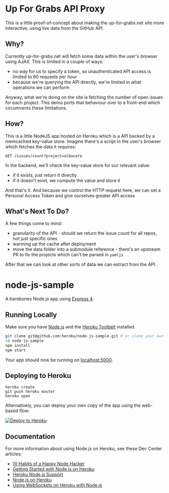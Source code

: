 # Up For Grabs API Proxy

This is a little proof-of-concept about making the up-for-grabs.net
site more interactive, using live data from the GitHub API.

## Why?

Currently up-for-grabs.net will fetch some data within the user's browser using AJAX. This is limited in a couple of ways:

 - no way for us to specify a token, so unauthenticated API access
   is limited to 60 requests per hour
 - because we're querying the API directly, we're limited in what
   operations we can perform

Anyway, what we're doing on the site is fetching the number of open issues for each project. This demo ports that behaviour over to a front-end which circumvents these limitations.

## How?

This is a little NodeJS app hosted on Heroku which is a API backed by a memcached key-value store. Imagine there's a script in the user's browser which fetches the data it requires:

`GET /issues/count?project=albacore`

In the backend, we'll check the key-value store for our relevant value:

 - if it exists, just return it directly
 - if it doesn't exist, we compute the value and store it

And that's it. And because we control the HTTP request here, we can set a Personal Access Token and give ourselves greater API access

## What's Next To Do?

A few things come to mind:

 - granularity of the API - should we return the issue count for all repos, not just specific ones
 - warming up the cache after deployment
 - move the data folder into a submodule reference - there's an upstream PR to fix the projects which can't be parsed in `yamljs`

After that we can look at other sorts of data we can extract from the API.




# node-js-sample

A barebones Node.js app using [Express 4](http://expressjs.com/).

## Running Locally

Make sure you have [Node.js](http://nodejs.org/) and the [Heroku Toolbelt](https://toolbelt.heroku.com/) installed.

```sh
git clone git@github.com:heroku/node-js-sample.git # or clone your own fork
cd node-js-sample
npm install
npm start
```

Your app should now be running on [localhost:5000](http://localhost:5000/).

## Deploying to Heroku

```
heroku create
git push heroku master
heroku open
```

Alternatively, you can deploy your own copy of the app using the web-based flow:

[![Deploy to Heroku](https://www.herokucdn.com/deploy/button.png)](https://heroku.com/deploy)

## Documentation

For more information about using Node.js on Heroku, see these Dev Center articles:

- [10 Habits of a Happy Node Hacker](https://blog.heroku.com/archives/2014/3/11/node-habits)
- [Getting Started with Node.js on Heroku](https://devcenter.heroku.com/articles/getting-started-with-nodejs)
- [Heroku Node.js Support](https://devcenter.heroku.com/articles/nodejs-support)
- [Node.js on Heroku](https://devcenter.heroku.com/categories/nodejs)
- [Using WebSockets on Heroku with Node.js](https://devcenter.heroku.com/articles/node-websockets)
